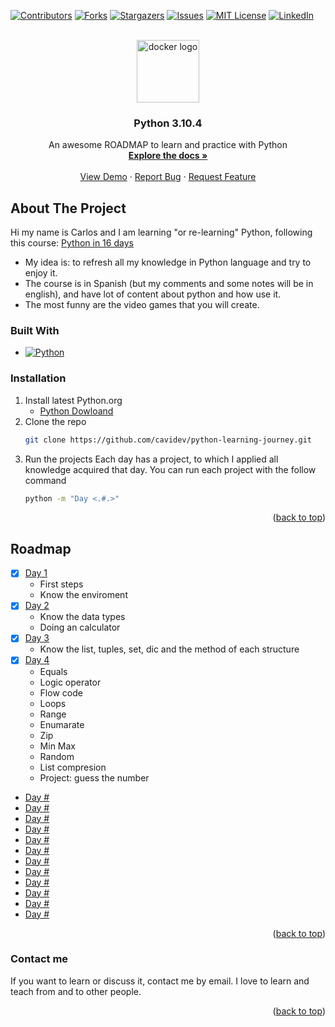 [![Contributors][contributors-shield]][contributors-url]
[![Forks][forks-shield]][forks-url]
[![Stargazers][stars-shield]][stars-url]
[![Issues][issues-shield]][issues-url]
[![MIT License][license-shield]][license-url]
[![LinkedIn][linkedin-shield]][linkedin-url]

<br />
<div align="center">
  <a href="https://github.com/cavidev/python-learning-journey">
      <img src="https://cdn.jsdelivr.net/gh/devicons/devicon/icons/python/python-original.svg" height="100" alt="docker logo"  />
  </a>
  
  <h3 align="center">Python 3.10.4</h3>

  <p align="center">
    An awesome ROADMAP to learn and practice with Python
    <br />
    <a href="https://github.com/cavidev/python-learning-journey"><strong>Explore the docs »</strong></a>
    <br />
    <br />
    <a href="https://github.com/cavidev/python-learning-journey">View Demo</a>
    ·
    <a href="https://github.com/cavidev/python-learning-journey/issues/new?labels=bug&template=bug-report---.md">Report Bug</a>
    ·
    <a href="https://github.com/cavidev/python-learning-journey/issues/new?labels=enhancement&template=feature-request---.md">Request Feature</a>
  </p>
</div>

<!-- ABOUT THE PROJECT -->
## About The Project

Hi my name is Carlos and I am learning "or re-learning" Python, following this course: [Python in 16 days](https://www.udemy.com/share/105A0u3@gSzd0s1P0H3LY9JMCwMAKj9CacVI7pn4xwnq6CLW3lOUsnPiF8WYHrubSjZcs1waHQ==/)


- My idea is: to refresh all my knowledge in Python language and try to enjoy it.
- The course is in Spanish (but my comments and some notes will be in english), and have lot of content about python and how use it. 
- The most funny are the video games that you will create.

### Built With
* [![Python][Python.org]][Python-url]

### Installation

1. Install latest Python.org
   - [Python Dowloand](https://www.python.org/downloads/)
2. Clone the repo
   ```sh
   git clone https://github.com/cavidev/python-learning-journey.git
   ```
4. Run the projects
    Each day has a project, to which I applied all knowledge acquired that day.
    You can run each project with the follow command
    ```sh
    python -m "Day <.#.>"
    ``` 

<p align="right">(<a href="#readme-top">back to top</a>)</p>

## Roadmap
- [X] [Day 1](https://github.com/cavidev/python-learning-journey/tree/main/Day%201)
    - First steps 
    - Know the enviroment
- [X] [Day 2](https://github.com/cavidev/python-learning-journey/tree/main/Day%202)
    - Know the data types
    - Doing an calculator
- [X] [Day 3](https://github.com/cavidev/python-learning-journey/tree/main/Day%203)
    - Know the list, tuples, set, dic and the method of each structure 
- [X] [Day 4](https://github.com/cavidev/python-learning-journey/tree/main/Day%204)
  - Equals
  - Logic operator
  - Flow code
  - Loops
  - Range
  - Enumarate
  - Zip
  - Min Max
  - Random
  - List compresion
  - Project: guess the number
- [Day #]()
- [Day #]()
- [Day #]()
- [Day #]()
- [Day #]()
- [Day #]()
- [Day #]()
- [Day #]()
- [Day #]()
- [Day #]()
- [Day #]()
- [Day #]()

<p align="right">(<a href="#readme-top">back to top</a>)</p>

### Contact me
If you want to learn or discuss it, contact me by email. 
I love to learn and teach from and to other people.

<p align="right">(<a href="#readme-top">back to top</a>)</p> 

<!-- MARKDOWN LINKS & IMAGES -->
<!-- https://www.markdownguide.org/basic-syntax/#reference-style-links -->
[contributors-shield]: https://img.shields.io/github/contributors/cavidev/python-learning-journey.svg?style=for-the-badge
[contributors-url]: https://github.com/cavidev/python-learning-journey/graphs/contributors
[forks-shield]: https://img.shields.io/github/forks/cavidev/python-learning-journey.svg?style=for-the-badge
[forks-url]: https://github.com/cavidev/python-learning-journey/network/members
[stars-shield]: https://img.shields.io/github/stars/cavidev/python-learning-journey.svg?style=for-the-badge
[stars-url]: https://github.com/cavidev/python-learning-journey/stargazers
[issues-shield]: https://img.shields.io/github/issues/cavidev/python-learning-journey.svg?style=for-the-badge
[issues-url]: https://github.com/cavidev/python-learning-journey/issues
[license-shield]: https://img.shields.io/github/license/cavidev/python-learning-journey.svg?style=for-the-badge
[license-url]: https://github.com/cavidev/python-learning-journey/blob/master/LICENSE.txt
[linkedin-shield]: https://img.shields.io/badge/-LinkedIn-black.svg?style=for-the-badge&logo=linkedin&colorB=555
[linkedin-url]: https://linkedin.com/in/carlosmariovillafuerte

[Python.org]: https://img.shields.io/badge/Python-3776AB?style=for-the-badge&logo=python&logoColor=fff
[Python-url]: https://www.python.org/